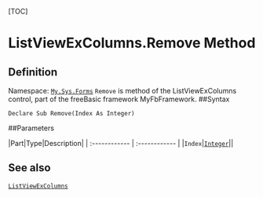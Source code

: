 [TOC]
# ListViewExColumns.Remove Method

## Definition
Namespace: [`My.Sys.Forms`](My.Sys.Forms.md)
`Remove` is method of the ListViewExColumns control, part of the freeBasic framework MyFbFramework.
##Syntax
```freeBasic
Declare Sub Remove(Index As Integer)
```

##Parameters

|Part|Type|Description|
| :------------ | :------------ |
|`Index`|[`Integer`]("https://www.freebasic.net/wiki/KeyPgInteger")||
## See also
[`ListViewExColumns`](ListViewExColumns.md)
